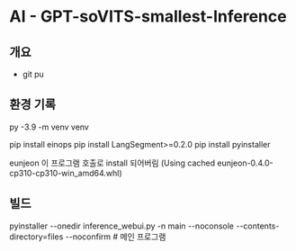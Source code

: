 # AI - GPT-soVITS-smallest-Inference

## 개요

- git pu

## 환경 기록

py -3.9 -m venv venv

pip install einops
pip install LangSegment>=0.2.0
pip install pyinstaller

eunjeon 이 프로그램 호출로 install 되어버림 (Using cached eunjeon-0.4.0-cp310-cp310-win_amd64.whl)

## 빌드

pyinstaller --onedir inference_webui.py -n main --noconsole --contents-directory=files --noconfirm # 메인 프로그램
